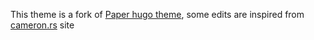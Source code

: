 This theme is a fork of [Paper hugo theme](https://github.com/nanxiaobei/hugo-paper), some edits are inspired from [cameron.rs](cameron.rs) site
